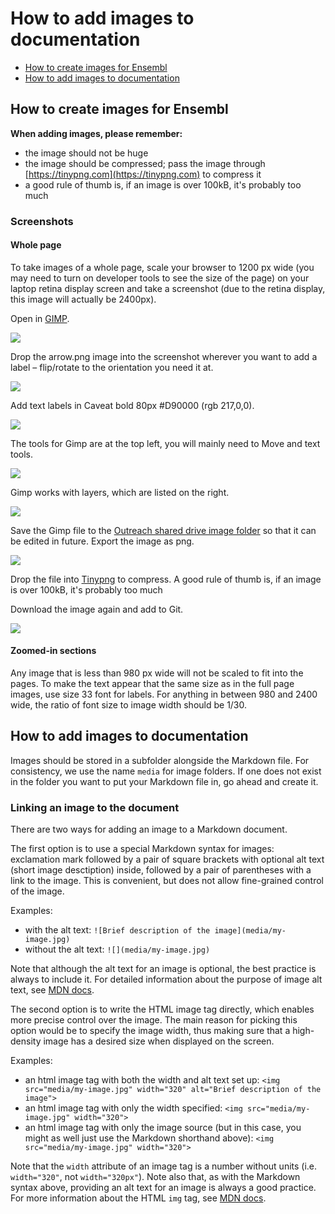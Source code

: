 # How to add images to documentation

- [How to create images for Ensembl](#how-to-create-images-for-ensembl)
- [How to add images to documentation](#how-to-add-images-to-documentation)


## How to create images for Ensembl

**When adding images, please remember:**
- the image should not be huge
- the image should be compressed; pass the image through [https://tinypng.com](https://tinypng.com) to compress it
- a good rule of thumb is, if an image is over 100kB, it's probably too much


### Screenshots

#### Whole page

To take images of a whole page, scale your browser to 1200 px wide (you may need to turn on developer tools to see the size of the page) on your laptop retina display screen and take a screenshot (due to the retina display, this image will actually be 2400px).

Open in [GIMP](https://www.gimp.org/).

![](media/openingimp.png)

Drop the arrow.png image into the screenshot wherever you want to add a label – flip/rotate to the orientation you need it at.

![](media/addarrow.png)

Add text labels in Caveat bold 80px #D90000 (rgb 217,0,0).

![](media/addlabel.png)

The tools for Gimp are at the top left, you will mainly need to Move and text tools.

![](media/tools.png)

Gimp works with layers, which are listed on the right.

![](media/layers.png)

Save the Gimp file to the [Outreach shared drive image folder](https://drive.google.com/drive/folders/1-6m7xzXevV45AiQjeZLLuOQRlAzFgJrF?usp=sharing) so that it can be edited in future. Export the image as png.

![](media/export.png)

Drop the file into [Tinypng](https://tinypng.com/) to compress. A good rule of thumb is, if an image is over 100kB, it's probably too much

Download the image again and add to Git.

![](media/tinypng.png)

#### Zoomed-in sections

Any image that is less than 980 px wide will not be scaled to fit into the pages. To make the text appear that the same size as in the full page images, use size 33 font for labels. For anything in between 980 and 2400 wide, the ratio of font size to image width should be 1/30.


## How to add images to documentation

Images should be stored in a subfolder alongside the Markdown file. For consistency, we use the name `media` for image folders. If one does not exist in the folder you want to put your Markdown file in, go ahead and create it.

### Linking an image to the document

There are two ways for adding an image to a Markdown document.

The first option is to use a special Markdown syntax for images: exclamation mark followed by a pair of square brackets with optional alt text (short image desctiption) inside, followed by a pair of parentheses with a link to the image. This is convenient, but does not allow fine-grained control of the image.

Examples:
- with the alt text: `![Brief description of the image](media/my-image.jpg)`
- without the alt text: `![](media/my-image.jpg)`

Note that although the alt text for an image is optional, the best practice is always to include it. For detailed information about the purpose of image alt text, see [MDN docs](https://developer.mozilla.org/en-US/docs/Web/API/HTMLImageElement/alt).

The second option is to write the HTML image tag directly, which enables more precise control over the image. The main reason for picking this option would be to specify the image width, thus making sure that a high-density image has a desired size when displayed on the screen.

Examples:
- an html image tag with both the width and alt text set up: `<img src="media/my-image.jpg" width="320" alt="Brief description of the image">`
- an html image tag with only the width specified: `<img src="media/my-image.jpg" width="320">`
- an html image tag with only the image source (but in this case, you might as well just use the Markdown shorthand above): `<img src="media/my-image.jpg" width="320">`

Note that the `width` attribute of an image tag is a number without units (i.e. `width="320"`, not `width="320px"`). Note also that, as with the Markdown syntax above, providing an alt text for an image is always a good practice. For more information about the HTML `img` tag, see [MDN docs](https://developer.mozilla.org/en-US/docs/Web/HTML/Element/img).